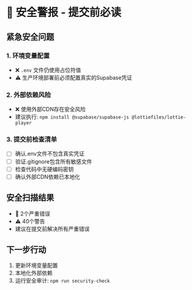 # 🚨 安全警报 - 提交前必读

## 紧急安全问题

### 1. 环境变量配置
- ❌ `.env` 文件仍使用占位符值
- ⚠️ 生产环境部署前必须配置真实的Supabase凭证

### 2. 外部依赖风险
- ❌ 使用外部CDN存在安全风险
- 建议执行: `npm install @supabase/supabase-js @lottiefiles/lottie-player`

### 3. 提交前检查清单
- [ ] 确认.env文件不包含真实凭证
- [ ] 验证.gitignore包含所有敏感文件
- [ ] 检查代码中无硬编码密钥
- [ ] 确认外部CDN依赖已本地化

## 安全扫描结果
- 🚨 2个严重错误
- ⚠️ 40个警告
- 建议在提交前解决所有严重错误

## 下一步行动
1. 更新环境变量配置
2. 本地化外部依赖
3. 运行安全审计: `npm run security-check`